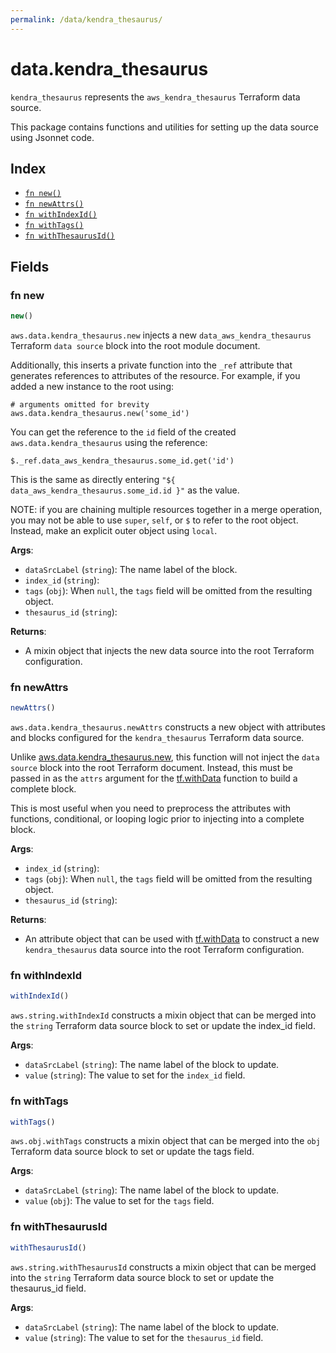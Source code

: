 ```yaml
---
permalink: /data/kendra_thesaurus/
---
```


# data.kendra_thesaurus

`kendra_thesaurus` represents the `aws_kendra_thesaurus` Terraform data source.



This package contains functions and utilities for setting up the data source using Jsonnet code.


## Index

* [`fn new()`](#fn-new)
* [`fn newAttrs()`](#fn-newattrs)
* [`fn withIndexId()`](#fn-withindexid)
* [`fn withTags()`](#fn-withtags)
* [`fn withThesaurusId()`](#fn-withthesaurusid)

## Fields

### fn new

```ts
new()
```


`aws.data.kendra_thesaurus.new` injects a new `data_aws_kendra_thesaurus` Terraform `data source`
block into the root module document.

Additionally, this inserts a private function into the `_ref` attribute that generates references to attributes of the
resource. For example, if you added a new instance to the root using:

    # arguments omitted for brevity
    aws.data.kendra_thesaurus.new('some_id')

You can get the reference to the `id` field of the created `aws.data.kendra_thesaurus` using the reference:

    $._ref.data_aws_kendra_thesaurus.some_id.get('id')

This is the same as directly entering `"${ data_aws_kendra_thesaurus.some_id.id }"` as the value.

NOTE: if you are chaining multiple resources together in a merge operation, you may not be able to use `super`, `self`,
or `$` to refer to the root object. Instead, make an explicit outer object using `local`.

**Args**:
  - `dataSrcLabel` (`string`): The name label of the block.
  - `index_id` (`string`): 
  - `tags` (`obj`):  When `null`, the `tags` field will be omitted from the resulting object.
  - `thesaurus_id` (`string`): 

**Returns**:
- A mixin object that injects the new data source into the root Terraform configuration.


### fn newAttrs

```ts
newAttrs()
```


`aws.data.kendra_thesaurus.newAttrs` constructs a new object with attributes and blocks configured for the `kendra_thesaurus`
Terraform data source.

Unlike [aws.data.kendra_thesaurus.new](#fn-new), this function will not inject the `data source`
block into the root Terraform document. Instead, this must be passed in as the `attrs` argument for the
[tf.withData](https://github.com/tf-libsonnet/core/tree/main/docs#fn-withdata) function to build a complete block.

This is most useful when you need to preprocess the attributes with functions, conditional, or looping logic prior to
injecting into a complete block.

**Args**:
  - `index_id` (`string`): 
  - `tags` (`obj`):  When `null`, the `tags` field will be omitted from the resulting object.
  - `thesaurus_id` (`string`): 

**Returns**:
  - An attribute object that can be used with [tf.withData](https://github.com/tf-libsonnet/core/tree/main/docs#fn-withdata) to construct a new `kendra_thesaurus` data source into the root Terraform configuration.


### fn withIndexId

```ts
withIndexId()
```

`aws.string.withIndexId` constructs a mixin object that can be merged into the `string`
Terraform data source block to set or update the index_id field.



**Args**:
  - `dataSrcLabel` (`string`): The name label of the block to update.
  - `value` (`string`): The value to set for the `index_id` field.


### fn withTags

```ts
withTags()
```

`aws.obj.withTags` constructs a mixin object that can be merged into the `obj`
Terraform data source block to set or update the tags field.



**Args**:
  - `dataSrcLabel` (`string`): The name label of the block to update.
  - `value` (`obj`): The value to set for the `tags` field.


### fn withThesaurusId

```ts
withThesaurusId()
```

`aws.string.withThesaurusId` constructs a mixin object that can be merged into the `string`
Terraform data source block to set or update the thesaurus_id field.



**Args**:
  - `dataSrcLabel` (`string`): The name label of the block to update.
  - `value` (`string`): The value to set for the `thesaurus_id` field.
